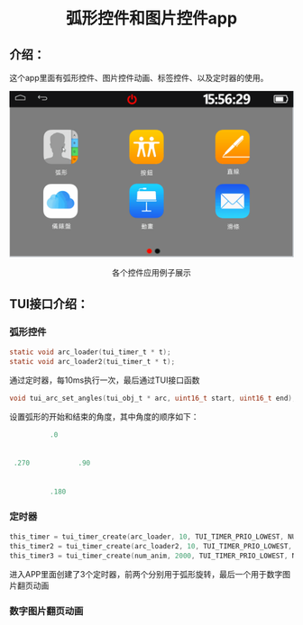 <h1 align="center"> 弧形控件和图片控件app </h1>

## 介绍：
这个app里面有弧形控件、图片控件动画、标签控件、以及定时器的使用。

<p align="center">
<img src="https://github.com/TUISYS/image/blob/main/arc.gif">
</p>
<p align="center">
各个控件应用例子展示
</p>

## TUI接口介绍：
### 弧形控件
```c
static void arc_loader(tui_timer_t * t);
static void arc_loader2(tui_timer_t * t);
```
通过定时器，每10ms执行一次，最后通过TUI接口函数
```c
void tui_arc_set_angles(tui_obj_t * arc, uint16_t start, uint16_t end);
```
设置弧形的开始和结束的角度，其中角度的顺序如下：
```c
          .0
 
 
 .270            .90
 
 
          .180
 ```
 
### 定时器
```c
this_timer = tui_timer_create(arc_loader, 10, TUI_TIMER_PRIO_LOWEST, NULL);
this_timer2 = tui_timer_create(arc_loader2, 10, TUI_TIMER_PRIO_LOWEST, NULL);
this_timer3 = tui_timer_create(num_anim, 2000, TUI_TIMER_PRIO_LOWEST, NULL);
```
进入APP里面创建了3个定时器，前两个分别用于弧形旋转，最后一个用于数字图片翻页动画

### 数字图片翻页动画
